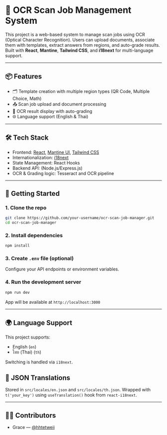 # 🧾 OCR Scan Job Management System

This project is a web-based system to manage scan jobs using OCR (Optical Character Recognition). Users can upload documents, associate them with templates, extract answers from regions, and auto-grade results. Built with **React**, **Mantine**, **Tailwind CSS**, and **i18next** for multi-language support.

---

## 📦 Features

- 🗂 Template creation with multiple region types (QR Code, Multiple Choice, Math)
- 📤 Scan job upload and document processing
- 🔎 OCR result display with auto-grading
- 🌐 Language support (English & Thai)

---

## 🛠 Tech Stack

- Frontend: [React](https://reactjs.org/), [Mantine UI](https://mantine.dev/), [Tailwind CSS](https://tailwindcss.com/)
- Internationalization: [i18next](https://react.i18next.com/)
- State Management: React Hooks
- Backend API: (Node.js/Express.js)
- OCR & Grading logic: Tesseract and OCR pipeline

---

## 🚀 Getting Started

### 1. Clone the repo

```bash
git clone https://github.com/your-username/ocr-scan-job-manager.git
cd ocr-scan-job-manager
```

### 2. Install dependencies

```bash
npm install
```

### 3. Create `.env` file (optional)

Configure your API endpoints or environment variables.

### 4. Run the development server

```bash
npm run dev
```

App will be available at `http://localhost:3000`

---

## 🌍 Language Support

This project supports:
- English (`en`)
- ไทย (Thai) (`th`)

Switching is handled via `i18next`.

## 📄 JSON Translations

Stored in `src/locales/en.json` and `src/locales/th.json`. Wrapped with `t('your_key')` using `useTranslation()` hook from `react-i18next`.

---

## 🧑‍💻 Contributors

- Grace — [@hhtetweii](https://github.com/hhtetwei)
